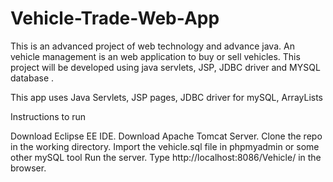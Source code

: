 # Vehicle-Trade-Web-App
This is an advanced project of web technology and advance java. An vehicle management is an web application to buy or sell vehicles. This project will be developed using java servlets, JSP, JDBC driver and MYSQL database .


This app uses
Java Servlets, JSP pages, JDBC driver for mySQL, ArrayLists


Instructions to run

Download Eclipse EE IDE.
Download Apache Tomcat Server.
Clone the repo in the working directory.
Import the vehicle.sql file in phpmyadmin or some other mySQL tool
Run the server.
Type http://localhost:8086/Vehicle/ in the browser.
